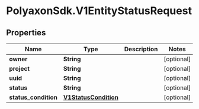# PolyaxonSdk.V1EntityStatusRequest

## Properties
Name | Type | Description | Notes
------------ | ------------- | ------------- | -------------
**owner** | **String** |  | [optional] 
**project** | **String** |  | [optional] 
**uuid** | **String** |  | [optional] 
**status** | **String** |  | [optional] 
**status_condition** | [**V1StatusCondition**](V1StatusCondition.md) |  | [optional] 


